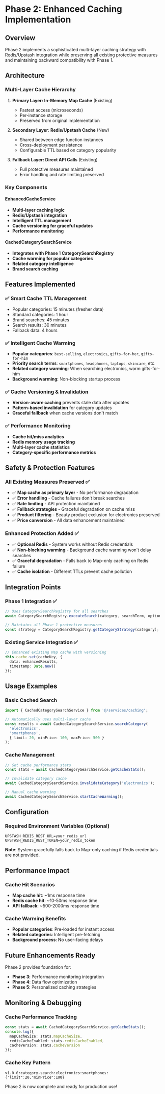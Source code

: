 # Phase 2: Enhanced Caching Implementation

## Overview

Phase 2 implements a sophisticated multi-layer caching strategy with Redis/Upstash integration while preserving all existing protective measures and maintaining backward compatibility with Phase 1.

## Architecture

### Multi-Layer Cache Hierarchy

1. **Primary Layer: In-Memory Map Cache** (Existing)
   - Fastest access (microseconds)
   - Per-instance storage
   - Preserved from original implementation

2. **Secondary Layer: Redis/Upstash Cache** (New)
   - Shared between edge function instances
   - Cross-deployment persistence
   - Configurable TTL based on category popularity

3. **Fallback Layer: Direct API Calls** (Existing)
   - Full protective measures maintained
   - Error handling and rate limiting preserved

### Key Components

#### EnhancedCacheService
- **Multi-layer caching logic**
- **Redis/Upstash integration**
- **Intelligent TTL management**
- **Cache versioning for graceful updates**
- **Performance monitoring**

#### CachedCategorySearchService  
- **Integrates with Phase 1 CategorySearchRegistry**
- **Cache warming for popular categories**
- **Related category intelligence**
- **Brand search caching**

## Features Implemented

### ✅ Smart Cache TTL Management
- Popular categories: 15 minutes (fresher data)
- Standard categories: 1 hour
- Brand searches: 45 minutes  
- Search results: 30 minutes
- Fallback data: 4 hours

### ✅ Intelligent Cache Warming
- **Popular categories**: `best-selling`, `electronics`, `gifts-for-her`, `gifts-for-him`
- **Priority search terms**: `smartphones`, `headphones`, `laptops`, `skincare`, etc.
- **Related category warming**: When searching electronics, warm gifts-for-him
- **Background warming**: Non-blocking startup process

### ✅ Cache Versioning & Invalidation
- **Version-aware caching** prevents stale data after updates
- **Pattern-based invalidation** for category updates
- **Graceful fallback** when cache versions don't match

### ✅ Performance Monitoring
- **Cache hit/miss analytics**
- **Redis memory usage tracking**
- **Multi-layer cache statistics**
- **Category-specific performance metrics**

## Safety & Protection Features

### All Existing Measures Preserved ✅
- ✅ **Map cache as primary layer** - No performance degradation
- ✅ **Error handling** - Cache failures don't break searches
- ✅ **Rate limiting** - API protection maintained
- ✅ **Fallback strategies** - Graceful degradation on cache miss
- ✅ **Product filtering** - Beauty product exclusion for electronics preserved
- ✅ **Price conversion** - All data enhancement maintained

### Enhanced Protection Added ✅
- ✅ **Optional Redis** - System works without Redis credentials
- ✅ **Non-blocking warming** - Background cache warming won't delay searches
- ✅ **Graceful degradation** - Falls back to Map-only caching on Redis failure
- ✅ **Cache isolation** - Different TTLs prevent cache pollution

## Integration Points

### Phase 1 Integration ✅
```typescript
// Uses CategorySearchRegistry for all searches
await CategorySearchRegistry.executeSearch(category, searchTerm, options);

// Maintains all Phase 1 protective measures
const strategy = CategorySearchRegistry.getCategoryStrategy(category);
```

### Existing Service Integration ✅
```typescript
// Enhanced existing Map cache with versioning
this.cache.set(cacheKey, {
  data: enhancedResults,
  timestamp: Date.now()
});
```

## Usage Examples

### Basic Cached Search
```typescript
import { CachedCategorySearchService } from '@/services/caching';

// Automatically uses multi-layer cache
const results = await CachedCategorySearchService.searchCategory(
  'electronics',
  'smartphones',
  { limit: 20, minPrice: 100, maxPrice: 500 }
);
```

### Cache Management
```typescript
// Get cache performance stats
const stats = await CachedCategorySearchService.getCacheStats();

// Invalidate category cache
await CachedCategorySearchService.invalidateCategory('electronics');

// Manual cache warming
await CachedCategorySearchService.startCacheWarming();
```

## Configuration

### Required Environment Variables (Optional)
```env
UPSTASH_REDIS_REST_URL=your_redis_url
UPSTASH_REDIS_REST_TOKEN=your_redis_token
```

**Note**: System gracefully falls back to Map-only caching if Redis credentials are not provided.

## Performance Impact

### Cache Hit Scenarios
- **Map cache hit**: ~1ms response time
- **Redis cache hit**: ~10-50ms response time  
- **API fallback**: ~500-2000ms response time

### Cache Warming Benefits
- **Popular categories**: Pre-loaded for instant access
- **Related categories**: Intelligent pre-fetching
- **Background process**: No user-facing delays

## Future Enhancements Ready

Phase 2 provides foundation for:
- **Phase 3**: Performance monitoring integration
- **Phase 4**: Data flow optimization
- **Phase 5**: Personalized caching strategies

## Monitoring & Debugging

### Cache Performance Tracking
```typescript
const stats = await CachedCategorySearchService.getCacheStats();
console.log({
  mapCacheSize: stats.mapCacheSize,
  redisCacheEnabled: stats.redisCacheEnabled,
  cacheVersion: stats.cacheVersion
});
```

### Cache Key Pattern
```
v1.0.0:category-search:electronics:smartphones:{"limit":20,"minPrice":100}
```

Phase 2 is now complete and ready for production use!